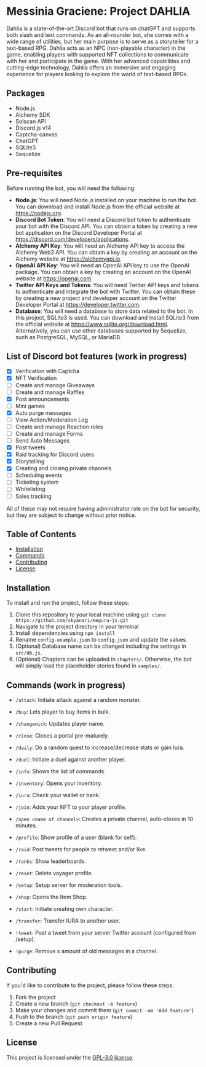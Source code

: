 # Messinia Graciene: Project DAHLIA

Dahlia is a state-of-the-art Discord bot that runs on chatGPT and supports both slash and text commands. As an all-rounder bot, she comes with a wide range of utilities, but her main purpose is to serve as a storyteller for a text-based RPG. Dahlia acts as an NPC (non-playable character) in the game, enabling players with supported NFT collections to communicate with her and participate in the game. With her advanced capabilities and cutting-edge technology, Dahlia offers an immersive and engaging experience for players looking to explore the world of text-based RPGs.

## Packages
- Node.js
- Alchemy SDK
- Solscan API
- Discord.js v14
- Captcha-canvas
- ChatGPT
- SQLite3
- Sequelize

## Pre-requisites
Before running the bot, you will need the following:

- **Node.js**: You will need Node.js installed on your machine to run the bot. You can download and install Node.js from the official website at https://nodejs.org.
- **Discord Bot Token**: You will need a Discord bot token to authenticate your bot with the Discord API. You can obtain a token by creating a new bot application on the Discord Developer Portal at https://discord.com/developers/applications.
- **Alchemy API Key**: You will need an Alchemy API key to access the Alchemy Web3 API. You can obtain a key by creating an account on the Alchemy website at https://alchemyapi.io.
- **OpenAI API Key**: You will need an OpenAI API key to use the OpenAI package. You can obtain a key by creating an account on the OpenAI website at https://openai.com.
- **Twitter API Keys and Tokens**: You will need Twitter API keys and tokens to authenticate and integrate the bot with Twitter. You can obtain these by creating a new project and developer account on the Twitter Developer Portal at https://developer.twitter.com.
- **Database**: You will need a database to store data related to the bot. In this project, SQLite3 is used. You can download and install SQLite3 from the official website at https://www.sqlite.org/download.html. Alternatively, you can use other databases supported by Sequelize, such as PostgreSQL, MySQL, or MariaDB.

## List of Discord bot features (work in progress)
- [x] Verification with Captcha
- [x] NFT Verification
- [ ] Create and manage Giveaways
- [ ] Create and manage Raffles
- [x] Post announcements
- [ ] Mini games
- [x] Auto purge messages
- [ ] View Action/Moderation Log
- [ ] Create and manage Reaction roles
- [ ] Create and manage Forms
- [ ] Send Auto Messages
- [x] Post tweets
- [x] Raid tracking for Discord users
- [x] Storytelling
- [x] Creating and closing private channels
- [ ] Scheduling events
- [ ] Ticketing system
- [ ] Whitelisting
- [ ] Sales tracking

All of these may not require having administrator role on the bot for security, but they are subject to change without prior notice.

## Table of Contents

- [Installation](#installation)
- [Commands](#commands)
- [Contributing](#contributing)
- [License](#license)

## Installation

To install and run the project, follow these steps:

1. Clone this repository to your local machine using `git clone https://github.com/xkyanari/megura-js.git`
2. Navigate to the project directory in your terminal
3. Install dependencies using `npm install`
4. Rename `config-example.json` to `config.json` and update the values
5. (Optional) Database name can be changed including the settings in `src/db.js`.
6. (Optional) Chapters can be uploaded in `chapters/`. Otherwise, the bot will simply load the placeholder stories found in `samples/`.

## Commands (work in progress)
- `/attack`: Initiate attack against a random monster.
- `/buy`: Lets player to buy items in bulk.
- `/changenick`: Updates player name.
- `/close`: Closes a portal pre-maturely.
- `/daily`: Do a random quest to increase/decrease stats or gain Iura.
- `/duel`: Initiate a duel against another player.
- `/info`: Shows the list of commands.
- `/inventory`: Opens your inventory.
- `/iura`: Check your wallet or bank.
- `/join`: Adds your NFT to your player profile.
- `/open <name of channel>`: Creates a private channel, auto-closes in 10 minutes.
- `/profile`: Show profile of a user (blank for self).
- `/raid`: Post tweets for people to retweet and/or like.
- `/ranks`: Show leaderboards.
- `/reset`: Delete voyager profile.
- `/setup`: Setup server for moderation tools.
- `/shop`: Opens the Item Shop.
- `/start`: Initiate creating own character.
- `/transfer`: Transfer IURA to another user.

- `!tweet`: Post a tweet from your server Twitter account (configured from /setup).
- `!purge`: Remove x amount of old messages in a channel.

## Contributing

If you'd like to contribute to the project, please follow these steps:

1. Fork the project
2. Create a new branch (`git checkout -b feature`)
3. Make your changes and commit them (`git commit -am 'Add feature'`)
4. Push to the branch (`git push origin feature`)
5. Create a new Pull Request

## License

This project is licensed under the [GPL-3.0 license](https://opensource.org/license/gpl-3-0/).
